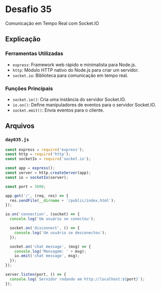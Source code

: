 # Desafio 35

Comunicação em Tempo Real com Socket.IO

## Explicação

### Ferramentas Utilizadas

- `express`: Framework web rápido e minimalista para Node.js.
- `http`: Módulo HTTP nativo do Node.js para criar um servidor.
- `socket.io`: Biblioteca para comunicação em tempo real.

### Funções Principais

- `socket.io()`: Cria uma instância do servidor Socket.IO.
- `io.on()`: Define manipuladores de eventos para o servidor Socket.IO.
- `socket.emit()`: Envia eventos para o cliente.

## Arquivos

### `day035.js`

```javascript
const express = require('express');
const http = require('http');
const socketIo = require('socket.io');

const app = express();
const server = http.createServer(app);
const io = socketIo(server);

const port = 3000;

app.get('/', (req, res) => {
  res.sendFile(__dirname + '/public/index.html');
});

io.on('connection', (socket) => {
  console.log('Um usuário se conectou');

  socket.on('disconnect', () => {
    console.log('Um usuário se desconectou');
  });

  socket.on('chat message', (msg) => {
    console.log('Mensagem: ' + msg);
    io.emit('chat message', msg);
  });
});

server.listen(port, () => {
  console.log(`Servidor rodando em http://localhost:${port}`);
});
```